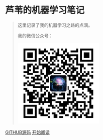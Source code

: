 # 芦苇的机器学习笔记

> 这里记录了我的机器学习之路的点滴。
>
>
>
> 我的微信公众号：
>
> ![weixin_gongzhonghao](pic/weixin_gongzhonghao.png)





[GITHUB源码](https://github.com/luweikxy/machine-learning-notes)
[开始阅读](README.md)


